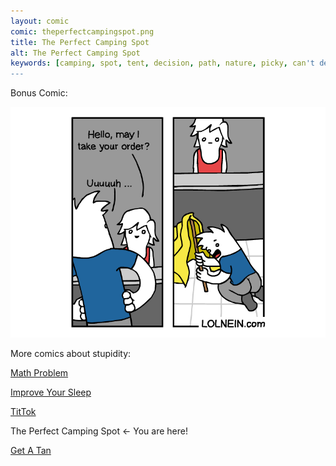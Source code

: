 ```yaml
---
layout: comic
comic: theperfectcampingspot.png
title: The Perfect Camping Spot
alt: The Perfect Camping Spot
keywords: [camping, spot, tent, decision, path, nature, picky, can't decide, unsure, hiking]
---
```


Bonus Comic:

![The Perfect Camping Spot Bonus](/images/theperfectcampingspot_bonus.png)

More comics about stupidity:

[Math Problem](https://lolnein.com/2019/11/08/mathproblem/)

[Improve Your Sleep](https://lolnein.com/2019/09/26/improveyoursleep/)

[TitTok](https://lolnein.com/2019/10/24/tiktok/)

The Perfect Camping Spot <- You are here!

[Get A Tan](https://lolnein.com/2018/09/05/getatan/)

